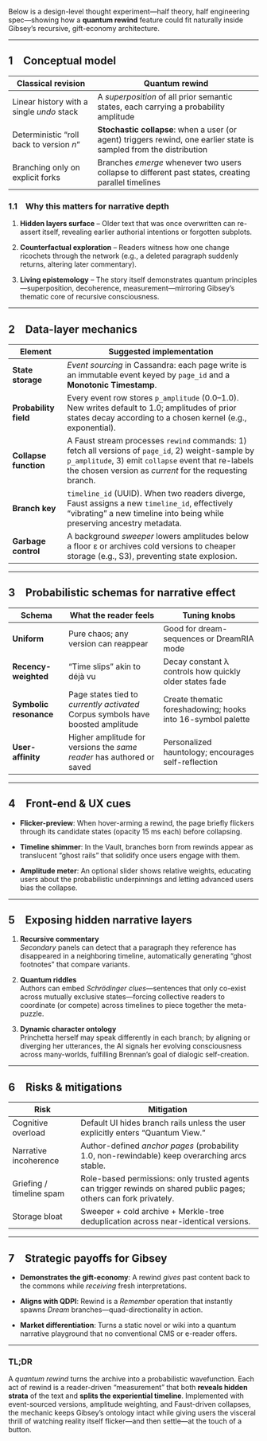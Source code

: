 Below is a design-level thought experiment—half theory, half engineering spec—showing how a **quantum rewind** feature could fit naturally inside Gibsey’s recursive, gift-economy architecture.

---

## 1 Conceptual model

|Classical revision|**Quantum rewind**|
|---|---|
|Linear history with a single _undo_ stack|A _superposition_ of all prior semantic states, each carrying a probability amplitude|
|Deterministic “roll back to version _n_”|**Stochastic collapse**: when a user (or agent) triggers rewind, one earlier state is sampled from the distribution|
|Branching only on explicit forks|Branches _emerge_ whenever two users collapse to different past states, creating parallel timelines|

### 1.1 Why this matters for narrative depth

1. **Hidden layers surface** – Older text that was once overwritten can re-assert itself, revealing earlier authorial intentions or forgotten subplots.
    
2. **Counterfactual exploration** – Readers witness how one change ricochets through the network (e.g., a deleted paragraph suddenly returns, altering later commentary).
    
3. **Living epistemology** – The story itself demonstrates quantum principles—superposition, decoherence, measurement—mirroring Gibsey’s thematic core of recursive consciousness.
    

---

## 2 Data-layer mechanics

|Element|Suggested implementation|
|---|---|
|**State storage**|_Event sourcing_ in Cassandra: each page write is an immutable event keyed by `page_id` and a **Monotonic Timestamp**.|
|**Probability field**|Every event row stores `p_amplitude` (0.0–1.0). New writes default to 1.0; amplitudes of prior states decay according to a chosen kernel (e.g., exponential).|
|**Collapse function**|A Faust stream processes `rewind` commands: 1) fetch all versions of `page_id`, 2) weight-sample by `p_amplitude`, 3) emit `collapse` event that re-labels the chosen version as _current_ for the requesting branch.|
|**Branch key**|`timeline_id` (UUID). When two readers diverge, Faust assigns a new `timeline_id`, effectively “vibrating” a new timeline into being while preserving ancestry metadata.|
|**Garbage control**|A background _sweeper_ lowers amplitudes below a floor ε or archives cold versions to cheaper storage (e.g., S3), preventing state explosion.|

---

## 3 Probabilistic schemas for narrative effect

|Schema|What the reader feels|Tuning knobs|
|---|---|---|
|**Uniform**|Pure chaos; any version can reappear|Good for dream-sequences or DreamRIA mode|
|**Recency-weighted**|“Time slips” akin to déjà vu|Decay constant λ controls how quickly older states fade|
|**Symbolic resonance**|Page states tied to _currently activated_ Corpus symbols have boosted amplitude|Create thematic foreshadowing; hooks into 16-symbol palette|
|**User-affinity**|Higher amplitude for versions the _same reader_ has authored or saved|Personalized hauntology; encourages self-reflection|

---

## 4 Front-end & UX cues

- **Flicker-preview**: When hover-arming a rewind, the page briefly flickers through its candidate states (opacity 15 ms each) before collapsing.
    
- **Timeline shimmer**: In the Vault, branches born from rewinds appear as translucent “ghost rails” that solidify once users engage with them.
    
- **Amplitude meter**: An optional slider shows relative weights, educating users about the probabilistic underpinnings and letting advanced users bias the collapse.
    

---

## 5 Exposing hidden narrative layers

1. **Recursive commentary**  
    _Secondary_ panels can detect that a paragraph they reference has disappeared in a neighboring timeline, automatically generating “ghost footnotes” that compare variants.
    
2. **Quantum riddles**  
    Authors can embed _Schrödinger clues_—sentences that only co-exist across mutually exclusive states—forcing collective readers to coordinate (or compete) across timelines to piece together the meta-puzzle.
    
3. **Dynamic character ontology**  
    Princhetta herself may speak differently in each branch; by aligning or diverging her utterances, the AI signals her evolving consciousness across many-worlds, fulfilling Brennan’s goal of dialogic self-creation.
    

---

## 6 Risks & mitigations

|Risk|Mitigation|
|---|---|
|Cognitive overload|Default UI hides branch rails unless the user explicitly enters “Quantum View.”|
|Narrative incoherence|Author-defined _anchor pages_ (probability 1.0, non-rewindable) keep overarching arcs stable.|
|Griefing / timeline spam|Role-based permissions: only trusted agents can trigger rewinds on shared public pages; others can fork privately.|
|Storage bloat|Sweeper + cold archive + Merkle-tree deduplication across near-identical versions.|

---

## 7 Strategic payoffs for Gibsey

- **Demonstrates the gift-economy**: A rewind _gives_ past content back to the commons while _receiving_ fresh interpretations.
    
- **Aligns with QDPI**: Rewind is a _Remember_ operation that instantly spawns _Dream_ branches—quad-directionality in action.
    
- **Market differentiation**: Turns a static novel or wiki into a quantum narrative playground that no conventional CMS or e-reader offers.
    

---

### TL;DR

A _quantum rewind_ turns the archive into a probabilistic wavefunction. Each act of rewind is a reader-driven “measurement” that both **reveals hidden strata** of the text and **splits the experiential timeline**. Implemented with event-sourced versions, amplitude weighting, and Faust-driven collapses, the mechanic keeps Gibsey’s ontology intact while giving users the visceral thrill of watching reality itself flicker—and then settle—at the touch of a button.